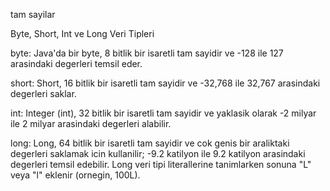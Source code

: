 tam sayilar

Byte, Short, Int ve Long Veri Tipleri

byte: Java'da bir byte, 8 bitlik bir isaretli tam sayidir ve -128 ile 127 arasindaki degerleri temsil eder.

short: Short, 16 bitlik bir isaretli tam sayidir ve -32,768 ile 32,767 arasindaki degerleri saklar.

int: Integer (int), 32 bitlik bir isaretli tam sayidir ve yaklasik olarak -2 milyar ile 2 milyar arasindaki degerleri alabilir.

long: Long, 64 bitlik bir isaretli tam sayidir ve cok genis bir araliktaki degerleri saklamak icin kullanilir; -9.2 katilyon ile 9.2 katilyon arasindaki degerleri temsil edebilir. Long veri tipi literallerine tanimlarken sonuna "L" veya "l" eklenir (ornegin, 100L).